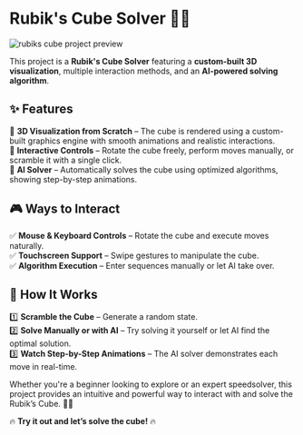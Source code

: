 # Rubik's Cube Solver 🎲🔄  
![rubiks cube project preview](https://github.com/user-attachments/assets/a4b9ec1e-f684-4547-bf3c-1956d3ecb37f)

This project is a **Rubik's Cube Solver** featuring a **custom-built 3D visualization**, multiple interaction methods, and an **AI-powered solving algorithm**.  

## ✨ Features  

🔹 **3D Visualization from Scratch** – The cube is rendered using a custom-built graphics engine with smooth animations and realistic interactions.  
🔹 **Interactive Controls** – Rotate the cube freely, perform moves manually, or scramble it with a single click.  
🔹 **AI Solver** – Automatically solves the cube using optimized algorithms, showing step-by-step animations.  

## 🎮 Ways to Interact  

✅ **Mouse & Keyboard Controls** – Rotate the cube and execute moves naturally.  
✅ **Touchscreen Support** – Swipe gestures to manipulate the cube.  
✅ **Algorithm Execution** – Enter sequences manually or let AI take over.  

## 🚀 How It Works  

1️⃣ **Scramble the Cube** – Generate a random state.  
2️⃣ **Solve Manually or with AI** – Try solving it yourself or let AI find the optimal solution.  
3️⃣ **Watch Step-by-Step Animations** – The AI solver demonstrates each move in real-time.  

Whether you're a beginner looking to explore or an expert speedsolver, this project provides an intuitive and powerful way to interact with and solve the Rubik’s Cube. 🧩🎯  

🔥 **Try it out and let’s solve the cube!** 🔥
